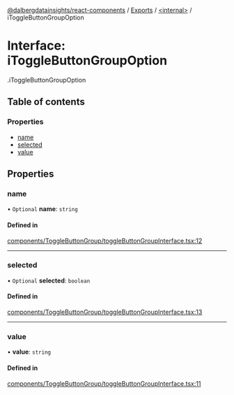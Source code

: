 [@dalbergdatainsights/react-components](../README.md) / [Exports](../modules.md) / [<internal\>](../modules/internal_.md) / iToggleButtonGroupOption

# Interface: iToggleButtonGroupOption

[<internal>](../modules/internal_.md).iToggleButtonGroupOption

## Table of contents

### Properties

- [name](internal_.iToggleButtonGroupOption.md#name)
- [selected](internal_.iToggleButtonGroupOption.md#selected)
- [value](internal_.iToggleButtonGroupOption.md#value)

## Properties

### name

• `Optional` **name**: `string`

#### Defined in

[components/ToggleButtonGroup/toggleButtonGroupInterface.tsx:12](https://github.com/DalbergDataInsights/react-components/blob/ff81224/components/ToggleButtonGroup/toggleButtonGroupInterface.tsx#L12)

___

### selected

• `Optional` **selected**: `boolean`

#### Defined in

[components/ToggleButtonGroup/toggleButtonGroupInterface.tsx:13](https://github.com/DalbergDataInsights/react-components/blob/ff81224/components/ToggleButtonGroup/toggleButtonGroupInterface.tsx#L13)

___

### value

• **value**: `string`

#### Defined in

[components/ToggleButtonGroup/toggleButtonGroupInterface.tsx:11](https://github.com/DalbergDataInsights/react-components/blob/ff81224/components/ToggleButtonGroup/toggleButtonGroupInterface.tsx#L11)
